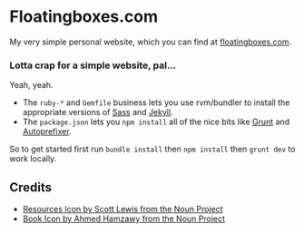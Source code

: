 # Floatingboxes.com

My very simple personal website, which you can find at [floatingboxes.com](http://floatingboxes.com).

### Lotta crap for a simple website, pal...

Yeah, yeah.

 - The `ruby-*` and `Gemfile` business lets you use rvm/bundler to install the appropriate versions of [Sass](http://sass-lang.com/) and [Jekyll](http://jekyllrb.com).
 - The `package.json` lets you `npm install` all of the nice bits like [Grunt](http://gruntjs.com/) and [Autoprefixer](https://github.com/ai/autoprefixer).

So to get started first run `bundle install` then `npm install` then `grunt dev` to work locally.

## Credits

 - [Resources Icon by Scott Lewis from the Noun Project](https://thenounproject.com/search/?q=design&i=9350)
 - [Book Icon by Ahmed Hamzawy from the Noun Project](https://thenounproject.com/search/?q=book&i=1606)
